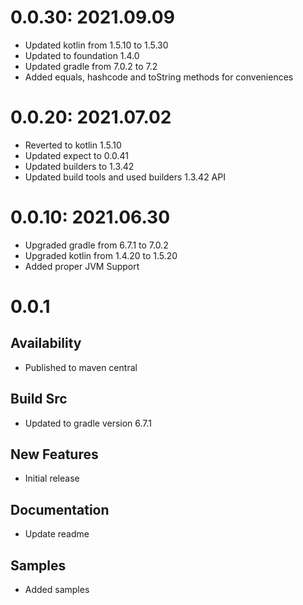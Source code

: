 # 0.0.30: 2021.09.09

- Updated kotlin from 1.5.10 to 1.5.30
- Updated to foundation 1.4.0
- Updated gradle from 7.0.2 to 7.2
- Added equals, hashcode and toString methods for conveniences

# 0.0.20: 2021.07.02

- Reverted to kotlin 1.5.10
- Updated expect to 0.0.41
- Updated builders to 1.3.42
- Updated build tools and used builders 1.3.42 API

# 0.0.10: 2021.06.30

- Upgraded gradle from 6.7.1 to 7.0.2
- Upgraded kotlin from 1.4.20 to 1.5.20
- Added proper JVM Support

# 0.0.1

## Availability

- Published to maven central

## Build Src

- Updated to gradle version 6.7.1

## New Features

- Initial release

## Documentation

- Update readme

## Samples

- Added samples
